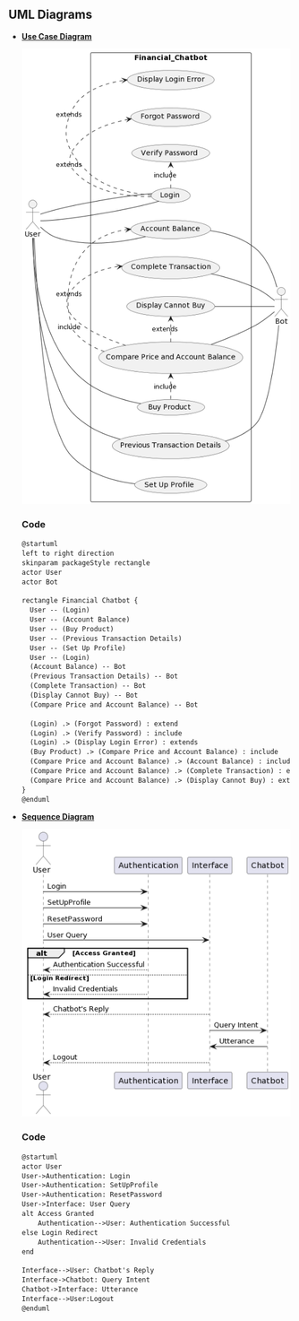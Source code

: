 ## UML Diagrams



- **[Use Case Diagram](https://github.com/gargdevanshi1/18103045-Software-Testing-Lab/blob/main/Assignment%201/usecase.png)**

  ![Use Case Diagram](https://github.com/gargdevanshi1/18103045-Software-Testing-Lab/blob/main/Assignment%201/usecase.png)

  ### Code

  ```markdown
  @startuml
  left to right direction
  skinparam packageStyle rectangle
  actor User
  actor Bot

  rectangle Financial Chatbot {
    User -- (Login)
    User -- (Account Balance)
    User -- (Buy Product)
    User -- (Previous Transaction Details)
    User -- (Set Up Profile)
    User -- (Login)
    (Account Balance) -- Bot
    (Previous Transaction Details) -- Bot
    (Complete Transaction) -- Bot
    (Display Cannot Buy) -- Bot
    (Compare Price and Account Balance) -- Bot

    (Login) .> (Forgot Password) : extend
    (Login) .> (Verify Password) : include
    (Login) .> (Display Login Error) : extends
    (Buy Product) .> (Compare Price and Account Balance) : include
    (Compare Price and Account Balance) .> (Account Balance) : include
    (Compare Price and Account Balance) .> (Complete Transaction) : extend
    (Compare Price and Account Balance) .> (Display Cannot Buy) : extend
  }
  @enduml
  ```
  
- **[Sequence Diagram](https://github.com/gargdevanshi1/18103045-Software-Testing-Lab/blob/main/Assignment%201/sequence.png)**

  ![Sequence Diagram](https://github.com/gargdevanshi1/18103045-Software-Testing-Lab/blob/main/Assignment%201/sequence.png)
  
  ### Code
  
  ```markdown
  @startuml
  actor User
  User->Authentication: Login
  User->Authentication: SetUpProfile
  User->Authentication: ResetPassword
  User->Interface: User Query
  alt Access Granted
      Authentication-->User: Authentication Successful
  else Login Redirect
      Authentication-->User: Invalid Credentials
  end

  Interface-->User: Chatbot's Reply
  Interface->Chatbot: Query Intent
  Chatbot->Interface: Utterance
  Interface-->User:Logout
  @enduml
  ```
